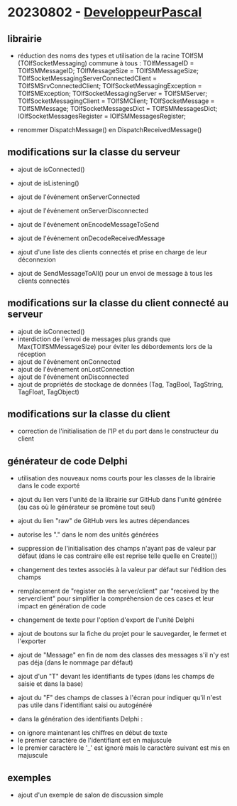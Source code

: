 # 20230802 - [DeveloppeurPascal](https://github.com/DeveloppeurPascal)

## librairie

* réduction des noms des types et utilisation de la racine TOlfSM (TOlfSocketMessaging) commune à tous :
  TOlfMessageID = TOlfSMMessageID;
  TOlfMessageSize = TOlfSMMessageSize;
  TOlfSocketMessagingServerConnectedClient = TOlfSMSrvConnectedClient;
  TOlfSocketMessagingException = TOlfSMException;
  TOlfSocketMessagingServer = TOlfSMServer;
  TOlfSocketMessagingClient = TOlfSMClient;
  TOlfSocketMessage = TOlfSMMessage;
  TOlfSocketMessagesDict = TOlfSMMessagesDict;
  IOlfSocketMessagesRegister = IOlfSMMessagesRegister;
  
* renommer DispatchMessage() en DispatchReceivedMessage()

## modifications sur la classe du serveur

* ajout de isConnected()
* ajout de isListening()
* ajout de l'événement onServerConnected
* ajout de l'événement onServerDisconnected

* ajout de l'événement onEncodeMessageToSend
* ajout de l'événement onDecodeReceivedMessage

* ajout d'une liste des clients connectés et prise en charge de leur déconnexion
* ajout de SendMessageToAll() pour un envoi de message à tous les clients connectés

## modifications sur la classe du client connecté au serveur

* ajout de isConnected()
* interdiction de l'envoi de messages plus grands que Max(TOlfSMMessageSize) pour éviter les débordements lors de la réception
* ajout de l'événement onConnected
* ajout de l'événement onLostConnection
* ajout de l'événement onDisconnected
* ajout de propriétés de stockage de données (Tag, TagBool, TagString, TagFloat, TagObject)

## modifications sur la classe du client

* correction de l'initialisation de l'IP et du port dans le constructeur du client

## générateur de code Delphi

* utilisation des nouveaux noms courts pour les classes de la librairie dans le code exporté
* ajout du lien vers l'unité de la librairie sur GitHub dans l'unité générée (au cas où le générateur se promène tout seul)
* ajout du lien "raw" de GitHub vers les autres dépendances
* autorise les "." dans le nom des unités générées
* suppression de l'initialisation des champs n'ayant pas de valeur par défaut (dans le cas contraire elle est reprise telle quelle en Create())
* changement des textes associés à la valeur par défaut sur l'édition des champs
* remplacement de "register on the server/client" par "received by the serverclient" pour simplifier la compréhension de ces cases et leur impact en génération de code
* changement de texte pour l'option d'export de l'unité Delphi
* ajout de boutons sur la fiche du projet pour le sauvegarder, le fermet et l'exporter
* ajout de "Message" en fin de nom des classes des messages s'il n'y est pas déja (dans le nommage par défaut)
* ajout d'un "T" devant les identifiants de types (dans les champs de saisie et dans la base)
* ajout du "F" des champs de classes à l'écran pour indiquer qu'il n'est pas utile dans l'identifiant saisi ou autogénéré

* dans la génération des identifiants Delphi :
- on ignore maintenant les chiffres en début de texte
- le premier caractère de l'identifiant est en majuscule
- le premier caractère le '_' est ignoré mais le caractère suivant est mis en majuscule

## exemples

* ajout d'un exemple de salon de discussion simple
